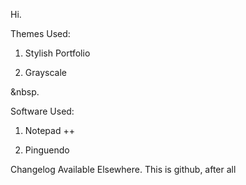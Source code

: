 Hi.

Themes Used: 

1. Stylish Portfolio

2. Grayscale

&nbsp.

Software Used:

1. Notepad ++

2. Pinguendo

Changelog Available Elsewhere. This is github, after all